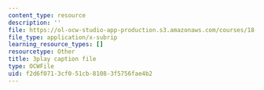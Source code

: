 ```yaml
---
content_type: resource
description: ''
file: https://ol-ocw-studio-app-production.s3.amazonaws.com/courses/18-01sc-single-variable-calculus-fall-2010/f2d6f0713cf051cb81083f5756fae4b2_BSAA0akmPEU.vtt
file_type: application/x-subrip
learning_resource_types: []
resourcetype: Other
title: 3play caption file
type: OCWFile
uid: f2d6f071-3cf0-51cb-8108-3f5756fae4b2
---
```

